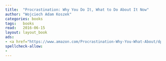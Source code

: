 ```yaml
---
title:  "Procrastination: Why You Do It, What to Do About It Now"
author: "Wojciech Adam Koszek"
categories: books
tags:	books
read:	2016-06-15
layout: layout_book
ads:
- <a href="https://www.amazon.com/Procrastination-Why-You-What-About/dp/0738211702/ref=as_li_ss_il?ie=UTF8&linkCode=li2&tag=wojcadamkoszh-20&linkId=d2cbbc7b40a40833e8a15866da67162b" target="_blank"><img border="0" src="//ws-na.amazon-adsystem.com/widgets/q?_encoding=UTF8&ASIN=0738211702&Format=_SL160_&ID=AsinImage&MarketPlace=US&ServiceVersion=20070822&WS=1&tag=wojcadamkoszh-20" ></a><img src="//ir-na.amazon-adsystem.com/e/ir?t=wojcadamkoszh-20&l=li2&o=1&a=0738211702" width="1" height="1" border="0" alt="" style="border:none !important; margin:0px !important;" />
spellcheck-allow:
- 
---
```


